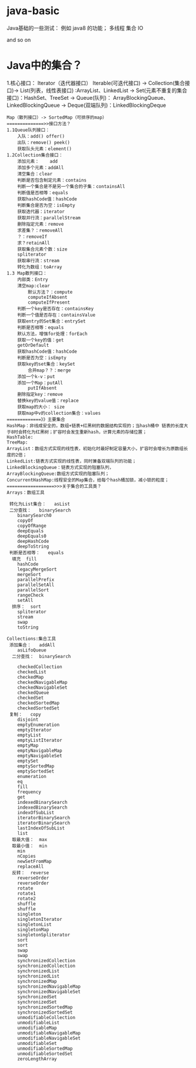 # java-basic
Java基础的一些测试：
例如 java8 的功能；
多线程
集合
IO

and so on
# Java中的集合？
1.核心接口：
    Iterator（迭代器接口）
    Iterable(可迭代接口) -> Collection(集合接口)-> List(列表，线性表接口) :ArrayList、LinkedList
                                               -> Set(元素不重复的集合接口)：HashSet、TreeSet
                                               -> Queue(队列)：    ArrayBlockingQueue、LinkedBlockingQueue
                                                    -> Deque(双端队列)：LinkedBlockingDeque
    
    Map（散列接口）-> SortedMap（可排序的map）
    ==============>>接口方法？
    1.1Queue队列接口：
        入队：add() offer()
        出队：remove() peek()
        获取队头元素：element()
    1.2Collection集合接口：
        添加元素：    add
        添加多个元素：addAll
        清空集合：clear
        判断是否包含制定元素：contains
        判断一个集合是不是另一个集合的子集：containsAll
        判断值是否相等：equals
        获取hashCode值：hashCode
        判断集合是否为空：isEmpty
        获取迭代器：iterator
        获取并行流：parallelStream
        删除指定元素：remove
        求差集？：removeAll
        ？：removeIf
        求？retainAll
        获取集合元素个数：size
        spliterator
        获取串行流：stream
        转化为数组：toArray
    1.3 Map散列接口：
        内部类：Entry
        清空map:clear
            默认方法？：compute
            computeIfAbsent
            computeIfPresent
        判断一个key是否存在：containsKey
        判断一个值是否存在：containsValue
        获取entry的Set集合：entrySet
        判断是否相等：equals
        默认方法，增强for处理：forEach
        获取一个key的值：get
        getOrDefault
        获取hashCode值：hashCode
        判断是否为空：isEmpty
        获取key的set集合：keySet
            合并map？？：merge
        添加一个k-v：put
        添加一个Map：putAll
            putIfAbsent
        删除指定key：remove
        替换key的value值：replace
        获取map的大小： size
        获取map中v的collection集合：values
    =============》》主要集合
    HashMap：非线成安全的，数组+链表+红黑树的数据结构实现的；当hash桶中 链表的长度大于8时会转化为红黑树；扩容时会发生重新hash，计算元素的存储位置；
    HashTable:
    TreeMap:
    ArrayList：数组方式实现的线性表，初始化时最好制定容量大小，扩容时会增长为原数组长度的2倍；
    LinkedList:链表方式实现的线性表，同时兼备双端队列的功能；
    LinkedBlockingQueue：链表方式实现的阻塞队列，
    ArrayBlockingQueue:数组方式实现的阻塞队列；
    ConcurrentHashMap:线程安全的Map集合，给每个hash桶加锁，减小锁的粒度；
    ==================>>>关于集合的工具类？
    Arrays：数组工具
    
     转化为List集合：   asList
     二分查找：   binarySearch
        binarySearch0
        copyOf
        copyOfRange
        deepEquals
        deepEquals0
        deepHashCode
        deepToString
     判断是否相等：   equals
      填充  fill
        hashCode
        legacyMergeSort
        mergeSort
        parallelPrefix
        parallelSetAll
        parallelSort
        rangeCheck
        setAll
      排序：  sort
        spliterator
        stream
        swap
        toString
    
    Collections:集合工具
     添加集合：   addAll
        asLifoQueue
      二分查找：  binarySearch
        
        checkedCollection
        checkedList
        checkedMap
        checkedNavigableMap
        checkedNavigableSet
        checkedQueue
        checkedSet
        checkedSortedMap
        checkedSortedSet
     复制：   copy
        disjoint
        emptyEnumeration
        emptyIterator
        emptyList
        emptyListIterator
        emptyMap
        emptyNavigableMap
        emptyNavigableSet
        emptySet
        emptySortedMap
        emptySortedSet
        enumeration
        eq
        fill
        frequency
        get
        indexedBinarySearch
        indexedBinarySearch
        indexOfSubList
        iteratorBinarySearch
        iteratorBinarySearch
        lastIndexOfSubList
        list
      取最大值：  max
      取最小值：  min
        min
        nCopies
        newSetFromMap
        replaceAll
      反转：  reverse
        reverseOrder
        reverseOrder
        rotate
        rotate1
        rotate2
        shuffle
        shuffle
        singleton
        singletonIterator
        singletonList
        singletonMap
        singletonSpliterator
        sort
        sort
        swap
        swap
        synchronizedCollection
        synchronizedCollection
        synchronizedList
        synchronizedList
        synchronizedMap
        synchronizedNavigableMap
        synchronizedNavigableSet
        synchronizedSet
        synchronizedSet
        synchronizedSortedMap
        synchronizedSortedSet
        unmodifiableCollection
        unmodifiableList
        unmodifiableMap
        unmodifiableNavigableMap
        unmodifiableNavigableSet
        unmodifiableSet
        unmodifiableSortedMap
        unmodifiableSortedSet
        zeroLengthArray